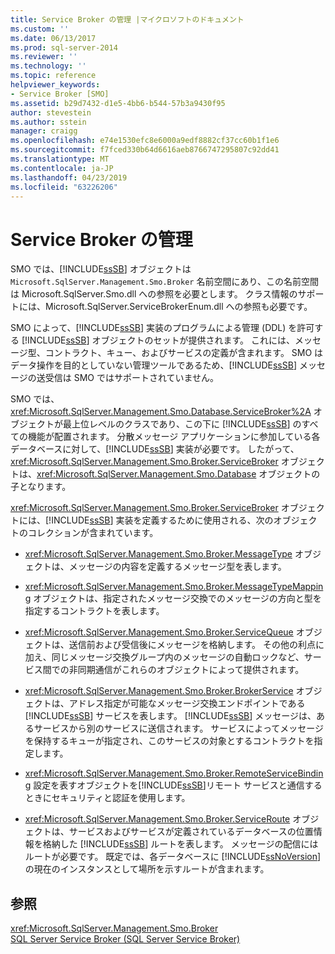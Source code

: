 ```yaml
---
title: Service Broker の管理 |マイクロソフトのドキュメント
ms.custom: ''
ms.date: 06/13/2017
ms.prod: sql-server-2014
ms.reviewer: ''
ms.technology: ''
ms.topic: reference
helpviewer_keywords:
- Service Broker [SMO]
ms.assetid: b29d7432-d1e5-4bb6-b544-57b3a9430f95
author: stevestein
ms.author: sstein
manager: craigg
ms.openlocfilehash: e74e1530efc8e6000a9edf8882cf37cc60b1f1e6
ms.sourcegitcommit: f7fced330b64d6616aeb8766747295807c92dd41
ms.translationtype: MT
ms.contentlocale: ja-JP
ms.lasthandoff: 04/23/2019
ms.locfileid: "63226206"
---
```

# <a name="managing-service-broker"></a>Service Broker の管理
  SMO では、[!INCLUDE[ssSB](../../../includes/sssb-md.md)] オブジェクトは `Microsoft.SqlServer.Management.Smo.Broker` 名前空間にあり、この名前空間は Microsoft.SqlServer.Smo.dll への参照を必要とします。 クラス情報のサポートには、Microsoft.SqlServer.ServiceBrokerEnum.dll への参照も必要です。  
  
 SMO によって、[!INCLUDE[ssSB](../../../includes/sssb-md.md)] 実装のプログラムによる管理 (DDL) を許可する [!INCLUDE[ssSB](../../../includes/sssb-md.md)] オブジェクトのセットが提供されます。 これには、メッセージ型、コントラクト、キュー、およびサービスの定義が含まれます。 SMO はデータ操作を目的としていない管理ツールであるため、[!INCLUDE[ssSB](../../../includes/sssb-md.md)] メッセージの送受信は SMO ではサポートされていません。  
  
 SMO では、<xref:Microsoft.SqlServer.Management.Smo.Database.ServiceBroker%2A> オブジェクトが最上位レベルのクラスであり、この下に [!INCLUDE[ssSB](../../../includes/sssb-md.md)] のすべての機能が配置されます。 分散メッセージ アプリケーションに参加している各データベースに対して、[!INCLUDE[ssSB](../../../includes/sssb-md.md)] 実装が必要です。 したがって、<xref:Microsoft.SqlServer.Management.Smo.Broker.ServiceBroker> オブジェクトは、<xref:Microsoft.SqlServer.Management.Smo.Database> オブジェクトの子となります。  
  
 <xref:Microsoft.SqlServer.Management.Smo.Broker.ServiceBroker> オブジェクトには、[!INCLUDE[ssSB](../../../includes/sssb-md.md)] 実装を定義するために使用される、次のオブジェクトのコレクションが含まれています。  
  
-   <xref:Microsoft.SqlServer.Management.Smo.Broker.MessageType> オブジェクトは、メッセージの内容を定義するメッセージ型を表します。  
  
-   <xref:Microsoft.SqlServer.Management.Smo.Broker.MessageTypeMapping> オブジェクトは、指定されたメッセージ交換でのメッセージの方向と型を指定するコントラクトを表します。  
  
-   <xref:Microsoft.SqlServer.Management.Smo.Broker.ServiceQueue> オブジェクトは、送信前および受信後にメッセージを格納します。 その他の利点に加え、同じメッセージ交換グループ内のメッセージの自動ロックなど、サービス間での非同期通信がこれらのオブジェクトによって提供されます。  
  
-   <xref:Microsoft.SqlServer.Management.Smo.Broker.BrokerService> オブジェクトは、アドレス指定が可能なメッセージ交換エンドポイントである [!INCLUDE[ssSB](../../../includes/sssb-md.md)] サービスを表します。 [!INCLUDE[ssSB](../../../includes/sssb-md.md)] メッセージは、あるサービスから別のサービスに送信されます。 サービスによってメッセージを保持するキューが指定され、このサービスの対象とするコントラクトを指定します。  
  
-   <xref:Microsoft.SqlServer.Management.Smo.Broker.RemoteServiceBinding> 設定を表すオブジェクトを[!INCLUDE[ssSB](../../../includes/sssb-md.md)]リモート サービスと通信するときにセキュリティと認証を使用します。  
  
-   <xref:Microsoft.SqlServer.Management.Smo.Broker.ServiceRoute> オブジェクトは、サービスおよびサービスが定義されているデータベースの位置情報を格納した [!INCLUDE[ssSB](../../../includes/sssb-md.md)] ルートを表します。 メッセージの配信にはルートが必要です。 既定では、各データベースに [!INCLUDE[ssNoVersion](../../../includes/ssnoversion-md.md)] の現在のインスタンスとして場所を示すルートが含まれます。  
  
## <a name="see-also"></a>参照  
 <xref:Microsoft.SqlServer.Management.Smo.Broker>   
 [SQL Server Service Broker (SQL Server Service Broker)](../../../database-engine/configure-windows/sql-server-service-broker.md)  
  
  

